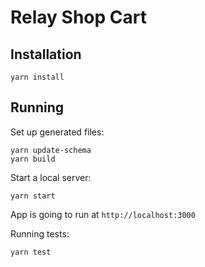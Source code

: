 # Relay Shop Cart

## Installation

```
yarn install
```

## Running

Set up generated files:

```
yarn update-schema
yarn build
```

Start a local server:

```
yarn start
```

App is going to run at `http://localhost:3000`

Running tests:

```
yarn test
```
